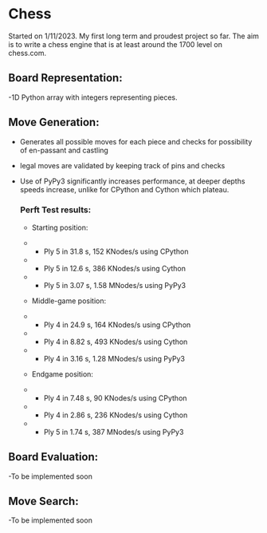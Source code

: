 # Chess
Started on 1/11/2023. My first long term and proudest project so far.
The aim is to write a chess engine that is at least around the 1700 level on chess.com. 

## Board Representation: 
-1D Python array with integers representing pieces. 

## Move Generation: 
- Generates all possible moves for each piece and checks for possibility of en-passant and castling
- legal moves are validated by keeping track of pins and checks
- Use of PyPy3 significantly increases performance, at deeper depths speeds increase, unlike for
  CPython and Cython which plateau.
 
  ### Perft Test results:
  - Starting position:
  - - Ply 5 in 31.8 s, 152 KNodes/s using CPython 
  - - Ply 5 in 12.6 s, 386 KNodes/s using Cython
  - - Ply 5 in 3.07 s, 1.58 MNodes/s using PyPy3 

  - Middle-game position:
  - - Ply 4 in 24.9 s, 164 KNodes/s using CPython 
  - - Ply 4 in 8.82 s, 493 KNodes/s using Cython
  - - Ply 4 in 3.16 s, 1.28 MNodes/s using PyPy3 

  - Endgame position:
  - - Ply 4 in 7.48 s, 90 KNodes/s using CPython 
  - - Ply 4 in 2.86 s, 236 KNodes/s using Cython
  - - Ply 5 in 1.74 s, 387 MNodes/s using PyPy3 
    
## Board Evaluation: 
-To be implemented soon

## Move Search: 
-To be implemented soon

